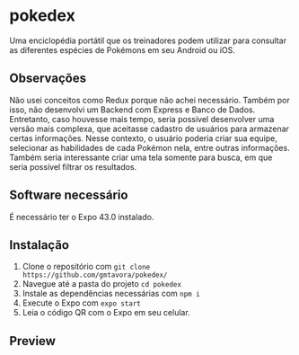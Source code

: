 # pokedex
Uma enciclopédia portátil que os treinadores podem utilizar para consultar as diferentes espécies de Pokémons em seu Android ou iOS.

## Observações

Não usei conceitos como Redux porque não achei necessário. Também por isso, não desenvolvi um Backend com Express e Banco de Dados. Entretanto,
caso houvesse mais tempo, seria possível desenvolver uma versão mais complexa, que aceitasse cadastro de usuários para armazenar certas informações.
Nesse contexto, o usuário poderia criar sua equipe, selecionar as habilidades de cada Pokémon nela, entre outras informações. Também seria interessante
criar uma tela somente para busca, em que seria possível filtrar os resultados.

## Software necessário

É necessário ter o Expo 43.0 instalado.

## Instalação

1. Clone o repositório com ```git clone https://github.com/gmtavora/pokedex/```
2. Navegue até a pasta do projeto ```cd pokedex```
3. Instale as dependências necessárias com ```npm i```
4. Execute o Expo com ```expo start ```
5. Leia o código QR com o Expo em seu celular.

## Preview
